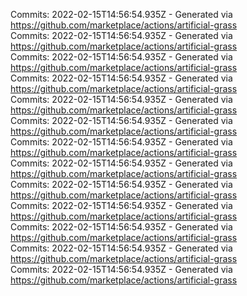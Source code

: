 Commits: 2022-02-15T14:56:54.935Z - Generated via https://github.com/marketplace/actions/artificial-grass
<br>
Commits: 2022-02-15T14:56:54.935Z - Generated via https://github.com/marketplace/actions/artificial-grass
<br>
Commits: 2022-02-15T14:56:54.935Z - Generated via https://github.com/marketplace/actions/artificial-grass
<br>
Commits: 2022-02-15T14:56:54.935Z - Generated via https://github.com/marketplace/actions/artificial-grass
<br>
Commits: 2022-02-15T14:56:54.935Z - Generated via https://github.com/marketplace/actions/artificial-grass
<br>
Commits: 2022-02-15T14:56:54.935Z - Generated via https://github.com/marketplace/actions/artificial-grass
<br>
Commits: 2022-02-15T14:56:54.935Z - Generated via https://github.com/marketplace/actions/artificial-grass
<br>
Commits: 2022-02-15T14:56:54.935Z - Generated via https://github.com/marketplace/actions/artificial-grass
<br>
Commits: 2022-02-15T14:56:54.935Z - Generated via https://github.com/marketplace/actions/artificial-grass
<br>
Commits: 2022-02-15T14:56:54.935Z - Generated via https://github.com/marketplace/actions/artificial-grass
<br>
Commits: 2022-02-15T14:56:54.935Z - Generated via https://github.com/marketplace/actions/artificial-grass
<br>
Commits: 2022-02-15T14:56:54.935Z - Generated via https://github.com/marketplace/actions/artificial-grass
<br>
Commits: 2022-02-15T14:56:54.935Z - Generated via https://github.com/marketplace/actions/artificial-grass
<br>

